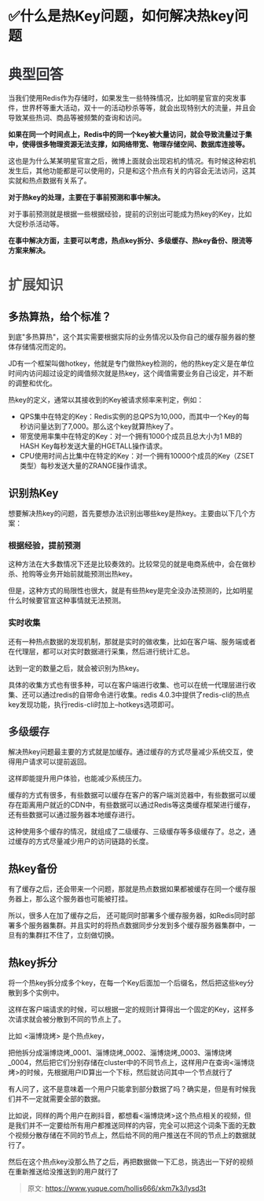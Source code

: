 # ✅什么是热Key问题，如何解决热key问题

# <font style="color:rgba(25, 26, 31, 0.9);">典型回答</font>


当我们使用Redis作为存储时，如果发生一些特殊情况，比如明星官宣的突发事件，世界杯等重大活动，双十一的活动秒杀等等，就会出现特别大的流量，并且会导致某些热词、商品等被频繁的查询和访问。



**如果在同一个时间点上，Redis中的同一个key被大量访问，就会导致流量过于集中，使得很多物理资源无法支撑，如网络带宽、物理存储空间、数据库连接等。**



这也是为什么某某明星官宣之后，微博上面就会出现宕机的情况。有时候这种宕机发生后，其他功能都是可以使用的，只是和这个热点有关的内容会无法访问，这其实就和热点数据有关系了。

<font style="color:rgb(85, 85, 85);"></font>

**对于热key的处理，主要在于事前预测和事中解决。**



对于事前预测就是根据一些根据经验，提前的识别出可能成为热key的Key，比如大促秒杀活动等。



**在事中解决方面，主要可以考虑，热点key拆分、多级缓存、热key备份、限流等方案来解决。**



# <font style="color:rgb(85, 85, 85);">扩展知识</font>


## 多热算热，给个标准？


到底"多热算热"，这个其实需要根据实际的业务情况以及你自己的缓存服务器的整体存储情况而定的。



JD有一个框架叫做hotkey，他就是专门做热key检测的，他的热key定义是在单位时间内访问超过设定的阈值频次就是热key，这个阈值需要业务自己设定，并不断的调整和优化。



热key的定义，通常以其接收到的Key被请求频率来判定，例如：

+ QPS集中在特定的Key：Redis实例的总QPS为10,000，而其中一个Key的每秒访问量达到了7,000。那么这个key就算热key了。
+ 带宽使用率集中在特定的Key：对一个拥有1000个成员且总大小为1 MB的HASH Key每秒发送大量的HGETALL操作请求。
+ CPU使用时间占比集中在特定的Key：对一个拥有10000个成员的Key（ZSET类型）每秒发送大量的ZRANGE操作请求。



## 识别热Key
想要解决热key的问题，首先要想办法识别出哪些key是热key。主要由以下几个方案：

### 根据经验，提前预测


这种方法在大多数情况下还是比较奏效的。比较常见的就是电商系统中，会在做秒杀、抢购等业务开始前就能预测出热key。



但是，这种方式的局限性也很大，就是有些热key是完全没办法预测的，比如明星什么时候要官宣这种事情就无法预测。



### 实时收集


还有一种热点数据的发现机制，那就是实时的做收集，比如在客户端、服务端或者在代理层，都可以对实时数据进行采集，然后进行统计汇总。



达到一定的数量之后，就会被识别为热key。



具体的收集方式也有很多种，可以在客户端进行收集、也可以在统一代理层进行收集、还可以通过redis的自带命令进行收集。redis 4.0.3中提供了redis-cli的热点key发现功能，执行redis-cli时加上–hotkeys选项即可。

<font style="color:rgba(25, 26, 31, 0.9);"></font>

<font style="color:rgba(25, 26, 31, 0.9);"></font>

## <font style="color:rgba(25, 26, 31, 0.9);">多级缓存</font>
解决热key问题最主要的方式就是加缓存。通过缓存的方式尽量减少系统交互，使得用户请求可以提前返回。



这样即能提升用户体验，也能减少系统压力。



缓存的方式有很多，有些数据可以缓存在客户的客户端浏览器中，有些数据可以缓存在距离用户就近的CDN中，有些数据可以通过Redis等这类缓存框架进行缓存，还有些数据可以通过服务器本地缓存进行。



这种使用多个缓存的情况，就组成了二级缓存、三级缓存等多级缓存了。总之，通过缓存的方式尽量减少用户的访问链路的长度。





## 热key备份
有了缓存之后，还会带来一个问题，那就是热点数据如果都被缓存在同一个缓存服务器上，那么这个服务器也可能被打挂。



所以，很多人在加了缓存之后， 还可能同时部署多个缓存服务器，如Redis同时部署多个服务器集群。并且实时的将热点数据同步分发到多个缓存服务器集群中，一旦有的集群扛不住了，立刻做切换。



## 热key拆分


将一个热key拆分成多个key，在每一个Key后面加一个后缀名，然后把这些key分散到多个实例中。



这样在客户端请求的时候，可以根据一定的规则计算得出一个固定的Key，这样多次请求就会被分散到不同的节点上了。



比如 <淄博烧烤> 是个热点key，



把他拆分成淄博烧烤_0001、淄博烧烤_0002、淄博烧烤_0003、淄博烧烤_0004，然后把它们分别存储在cluster中的不同节点上，这样用户在查询<淄博烧烤>的时候，先根据用户ID算出一个下标，然后就访问其中一个节点就行了



有人问了，这不是意味着一个用户只能拿到部分数据了吗？确实是，但是有时候我们并不一定就需要全部的数据。



比如说，同样的两个用户在刷抖音，都想看<淄博烧烤>这个热点相关的视频，但是我们并不一定要给所有用户都推送同样的内容，完全可以把这个词条下面的无数个视频分散存储在不同的节点上，然后给不同的用户推送在不同的节点上的数据就行了。



然后在这个热点key没那么热了之后，再把数据做一下汇总，挑选出一下好的视频在重新推送给没推送到的用户就行了



> 原文: <https://www.yuque.com/hollis666/xkm7k3/lysd3t>